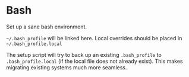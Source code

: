 # Bash

Set up a sane bash environment.

`~/.bash_profile` will be linked here. Local overrides should be placed in
`~/.bash_profile.local`

The setup script will try to back up an existing `.bash_profile` to
`.bash_profile.local` (if the local file does not already exist). This makes
migrating existing systems much more seamless.

